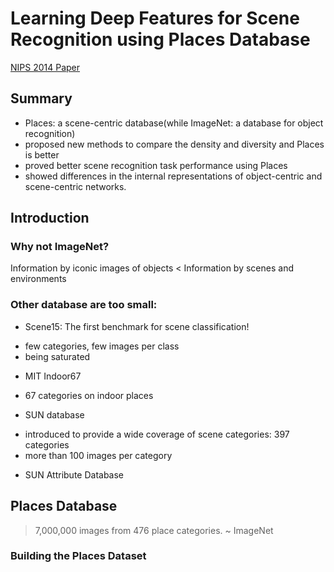 # Learning Deep Features for Scene Recognition using Places Database
[NIPS 2014 Paper](http://places.csail.mit.edu/places_NIPS14.pdf)

## Summary
* Places: a scene-centric database(while ImageNet: a database for object recognition)
* proposed new methods to compare the density and diversity and Places is better
* proved better scene recognition task performance using Places
* showed differences in the internal representations of object-centric and scene-centric networks.  

## Introduction
### Why not ImageNet?
Information by iconic images of objects < Information by scenes and environments
### Other database are too small:
* Scene15:
The first benchmark for scene classification!
- few categories, few images per class
- being saturated
* MIT Indoor67
- 67 categories on indoor places
* SUN database
- introduced to provide a wide coverage of scene categories: 397 categories
- more than 100 images per category
* SUN Attribute Database

## Places Database
>7,000,000 images from 476 place categories. ~ ImageNet  

### Building the Places Dataset

